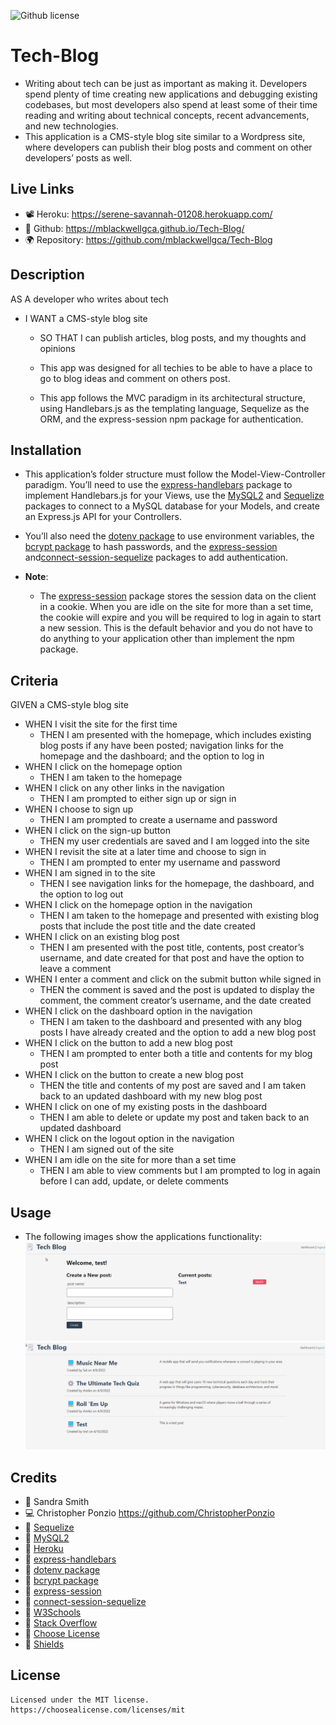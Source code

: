 ![Github license](https://img.shields.io/badge/license-MIT-blueviolet.svg)

# Tech-Blog
* Writing about tech can be just as important as making it. Developers spend plenty of time creating new applications and debugging existing codebases, but most developers also spend at least some of their time reading and writing about technical concepts, recent advancements, and new technologies.
* This application is a CMS-style blog site similar to a Wordpress site, where developers can publish their blog posts and comment on other developers’ posts as well. 
        
## Live Links
* 📽️ Heroku: https://serene-savannah-01208.herokuapp.com/
* 🎥 Github: https://mblackwellgca.github.io/Tech-Blog/
* 🌍 Repository: https://github.com/mblackwellgca/Tech-Blog

## Description
AS A developer who writes about tech
* I WANT a CMS-style blog site
    * SO THAT I can publish articles, blog posts, and my thoughts and opinions

    * This app was designed for all techies to be able to have a place to go to blog ideas and comment on others post.
    * This app follows the MVC paradigm in its architectural structure, using Handlebars.js as the templating language, Sequelize as the ORM, and the express-session npm package for authentication.

## Installation
* This application’s folder structure must follow the Model-View-Controller paradigm. You’ll need to use the [express-handlebars](https://www.npmjs.com/package/express-handlebars) package to implement Handlebars.js for your Views, use the [MySQL2](https://www.npmjs.com/package/mysql2) and [Sequelize](https://www.npmjs.com/package/sequelize) packages to connect to a MySQL database for your Models, and create an Express.js API for your Controllers.

* You’ll also need the [dotenv package](https://www.npmjs.com/package/dotenv) to use environment variables, the [bcrypt package](https://www.npmjs.com/package/bcrypt) to hash passwords, and the [express-session](https://www.npmjs.com/package/express-session) and[connect-session-sequelize](https://www.npmjs.com/package/connect-session-sequelize) packages to add authentication.

* **Note**: 
    * The [express-session](https://www.npmjs.com/package/express-session) package stores the session data on the client in a cookie. When you are idle on the site for more than a set time, the cookie will expire and you will be required to log in again to start a new session. This is the default behavior and you do not have to do anything to your application other than implement the npm package. 

## Criteria
GIVEN a CMS-style blog site
* WHEN I visit the site for the first time
    * THEN I am presented with the homepage, which includes existing blog posts if any have been posted; navigation links for the homepage and the dashboard; and the option to log in
* WHEN I click on the homepage option
    * THEN I am taken to the homepage
* WHEN I click on any other links in the navigation
    * THEN I am prompted to either sign up or sign in
* WHEN I choose to sign up
    * THEN I am prompted to create a username and password
* WHEN I click on the sign-up button
    * THEN my user credentials are saved and I am logged into the site
* WHEN I revisit the site at a later time and choose to sign in
    * THEN I am prompted to enter my username and password
* WHEN I am signed in to the site
    * THEN I see navigation links for the homepage, the dashboard, and the option to log out
* WHEN I click on the homepage option in the navigation
    * THEN I am taken to the homepage and presented with existing blog posts that include the post title and the date created
* WHEN I click on an existing blog post
    * THEN I am presented with the post title, contents, post creator’s username, and date created for that post and have the option to leave a comment
* WHEN I enter a comment and click on the submit button while signed in
    * THEN the comment is saved and the post is updated to display the comment, the comment creator’s username, and the date created
* WHEN I click on the dashboard option in the navigation
    * THEN I am taken to the dashboard and presented with any blog posts I have already created and the option to add a new blog post
* WHEN I click on the button to add a new blog post
    * THEN I am prompted to enter both a title and contents for my blog post
* WHEN I click on the button to create a new blog post
    * THEN the title and contents of my post are saved and I am taken back to an updated dashboard with my new blog post
* WHEN I click on one of my existing posts in the dashboard
    * THEN I am able to delete or update my post and taken back to an updated dashboard
* WHEN I click on the logout option in the navigation
    * THEN I am signed out of the site
* WHEN I am idle on the site for more than a set time
    * THEN I am able to view comments but I am prompted to log in again before I can add, update, or delete comments 

## Usage
* The following images show the applications functionality:
![Demo Screenshot](./public/images/dash.png)
![Demo Screenshot](./public/images/home.png)

## Credits
* 🏫 Sandra Smith
* 💻 Christopher Ponzio https://github.com/ChristopherPonzio
* 🔗 [Sequelize](https://www.npmjs.com/package/sequelize)
* 🔗 [MySQL2](https://www.npmjs.com/package/mysql2)
* 🔗 [Heroku](https://www.heroku.com)
* 🔗 [express-handlebars](https://www.npmjs.com/package/express-handlebars)
* 🔗 [dotenv package](https://www.npmjs.com/package/dotenv)
* 🔗 [bcrypt package](https://www.npmjs.com/package/bcrypt)
* 🔗 [express-session](https://www.npmjs.com/package/express-session) 
* 🔗 [connect-session-sequelize](https://www.npmjs.com/package/connect-session-sequelize)
* 🔗 [W3Schools](https://www.w3schools.com/)
* 🔗 [Stack Overflow](https://stackoverflow.com/)
* 🔗 [Choose License](https://chooselicense.com/)
* 🔗 [Shields](https://img.shields.io/)

## License
    Licensed under the MIT license.
    https://choosealicense.com/licenses/mit
